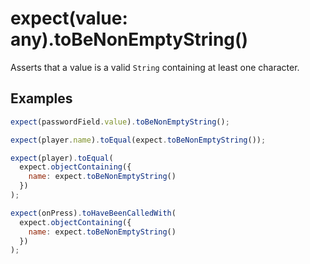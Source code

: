 # expect(value: any).toBeNonEmptyString()

Asserts that a value is a valid `String` containing at least one character.

## Examples

```js
expect(passwordField.value).toBeNonEmptyString();
```

```js
expect(player.name).toEqual(expect.toBeNonEmptyString());
```

```js
expect(player).toEqual(
  expect.objectContaining({
    name: expect.toBeNonEmptyString()
  })
);
```

```js
expect(onPress).toHaveBeenCalledWith(
  expect.objectContaining({
    name: expect.toBeNonEmptyString()
  })
);
```
